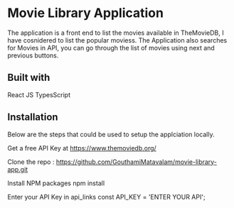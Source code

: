 # Movie Library Application

The application is a front end to list the movies available in TheMovieDB, I have cosnidered to list the popular moviess. The Application also searches for Movies in API, you can go through the list of movies using next and previous buttons.

## Built with
React JS
TypesScript

## Installation
Below are the steps that could be used to setup the applciation locally.

Get a free API Key at https://www.themoviedb.org/ 

Clone the repo :
https://github.com/GouthamiMatavalam/movie-library-app.git

Install NPM packages
npm install

Enter your API Key in api_links
const API_KEY = 'ENTER YOUR API';
